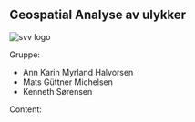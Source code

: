 ## Geospatial Analyse av ulykker

![svv logo](https://www.vegvesen.no/globalassets/om-oss/om-organisasjonen/profil/statens-vegvesen-logo-farger.jpg)

Gruppe:

- Ann Karin Myrland Halvorsen
- Mats Güttner Michelsen
- Kenneth Sørensen

Content:

